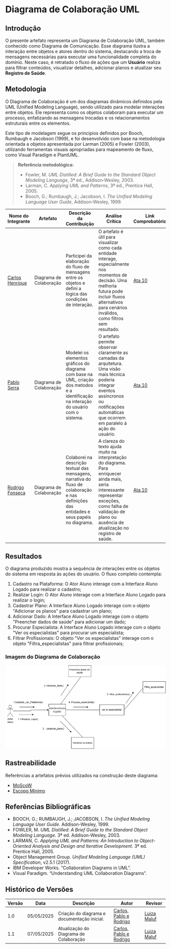 
# Diagrama de Colaboração UML

## Introdução

O presente artefato representa um Diagrama de Colaboração UML, também conhecido como Diagrama de Comunicação. Esse diagrama ilustra a interação entre objetos e atores dentro do sistema, destacando a troca de mensagens necessárias para executar uma funcionalidade completa do domínio. Neste caso, é retratado o fluxo de ações que um **Usuário** realiza para filtrar conteúdos, visualizar detalhes, adicionar planos e atualizar seu **Registro de Saúde**.

## Metodologia

O Diagrama de Colaboração é um dos diagramas dinâmicos definidos pela UML (Unified Modeling Language), sendo utilizado para modelar interações entre objetos. Ele representa como os objetos colaboram para executar um processo, enfatizando as mensagens trocadas e os relacionamentos estruturais entre os elementos.

Este tipo de modelagem segue os princípios definidos por Booch, Rumbaugh e Jacobson (1999), e foi desenvolvido com base na metodologia orientada a objetos apresentada por Larman (2005) e Fowler (2003), utilizando ferramentas visuais apropriadas para mapeamento de fluxo, como Visual Paradigm e PlantUML.

> **Referência metodológica:**  
> - Fowler, M. *UML Distilled: A Brief Guide to the Standard Object Modeling Language*, 3ª ed., Addison‑Wesley, 2003.  
> - Larman, C. *Applying UML and Patterns*, 3ª ed., Prentice Hall, 2005.  
> - Booch, G.; Rumbaugh, J.; Jacobson, I. *The Unified Modeling Language User Guide*, Addison‑Wesley, 1999.

| Nome do Integrante  | Artefato                | Descrição da Contribuição                                                                                                                        | Análise Crítica                                                                                                                                                                                                     | Link Comprobatório |
| ------------------- | ----------------------- | ------------------------------------------------------------------------------------------------------------------------------------------------ | ------------------------------------------------------------------------------------------------------------------------------------------------------------------------------------------------------------------- | ------------------ |
| [Carlos Henrique]() | Diagrama de Colaboração | Participei da elaboração do fluxo de mensagens entre os objetos e defini a lógica das condições de interação.                                    | O artefato é útil para visualizar como cada entidade interage, especialmente nos momentos de decisão. Uma melhoria futura pode incluir fluxos alternativos para cenários inválidos, como filtros sem resultado.  |[Ata 10](../Projeto/IniciativasExtras/ata_10.md)|
| [Pablo Serra]()     | Diagrama de Colaboração | Modelei os elementos gráficos do diagrama com base na UML, criação dos metodos e a identificação na interação do usuário com o sistema. | O artefato permite observar claramente as camadas da arquitetura. Uma visão mais técnica poderia integrar eventos assíncronos ou notificações automáticas que ocorrem em paralelo à ação do usuário.                |[Ata 10](../Projeto/IniciativasExtras/ata_10.md)        |
| [Rodrigo Fonseca]() | Diagrama de Colaboração | Colaborei na descrição textual das mensagens, narrativa do fluxo de colaboração e nas definições das entidades e seus papéis no diagrama.        | A clareza do texto ajuda muito na interpretação do diagrama. Para enriquecer ainda mais, seria interessante representar exceções, como falha de validação de plano ou ausência de atualização no registro de saúde. |[Ata 10](../Projeto/IniciativasExtras/ata_10.md)       |

## Resultados

O diagrama produzido mostra a sequência de interações entre os objetos do sistema em resposta às ações do usuário. O fluxo completo contempla:

1. Cadastro na Plataforma: O Ator Aluno interage com a Interface Aluno Logado para realizar o cadastro;
2. Realizar Login: O Ator Aluno interage com a Interface Aluno Logado para realizar o login;
3. Cadastrar Plano: A Interface Aluno Logado interage com o objeto "Adicionar os planos" para cadastrar um plano;
4. Adicionar Dado: A Interface Aluno Logado interage com o objeto "Preencher dados de saúde" para adicionar um dado;
5. Procurar Especialista: A Interface Aluno Logado interage com o objeto "Ver os especialistas" para procurar um especialista;
6. Filtrar Profissionais: O objeto "Ver os especialistas" interage com o objeto "Filtra_especialistas" para filtrar profissionais;

### Imagem do Diagrama de Colaboração

[![Diagrama de Colaboração](../assets/diagrama_colobaração/diagramaColaboração.png)]()


## Rastreabilidade

Referências a artefatos prévios utilizados na construção deste diagrama:

- [MoScoW](https://unbarqdsw2025-1-turma01.github.io/2025.1-T01-_G3_EuMeAmo_Entrega_01/#/Base/1.5.7.Priorizacao)
- [Escopo Mínimo](https://unbarqdsw2025-1-turma01.github.io/2025.1-T01-_G3_EuMeAmo_Entrega_01/#/Base/1.5.8.Escopo-minimo)

## Referências Bibliográficas

- BOOCH, G.; RUMBAUGH, J.; JACOBSON, I. *The Unified Modeling Language User Guide*. Addison-Wesley, 1999.  
- FOWLER, M. *UML Distilled: A Brief Guide to the Standard Object Modeling Language*. 3ª ed. Addison-Wesley, 2003.  
- LARMAN, C. *Applying UML and Patterns: An Introduction to Object-Oriented Analysis and Design and Iterative Development*. 3ª ed. Prentice Hall, 2005.  
- Object Management Group. *Unified Modeling Language (UML) Specification*, v2.5.1 (2017).  
- IBM Developer Works. “Collaboration Diagrams in UML”.  
- Visual Paradigm. “Understanding UML Collaboration Diagrams”.

## Histórico de Versões

| Versão | Data       | Descrição                                       | Autor       | Revisor    |
|--------|------------|-------------------------------------------------|-------------|------------|
| 1.0    | 05/05/2025 | Criação do diagrama e documentação inicial.     | [Carlos, Pablo e Rodrigo]()  | [Luiza Maluf]() |
| 1.1   | 07/05/2025  | Atualização do Diagrama de Colaboração  | [Carlos, Pablo e Rodrigo]()  | [Luiza Maluf]() |
